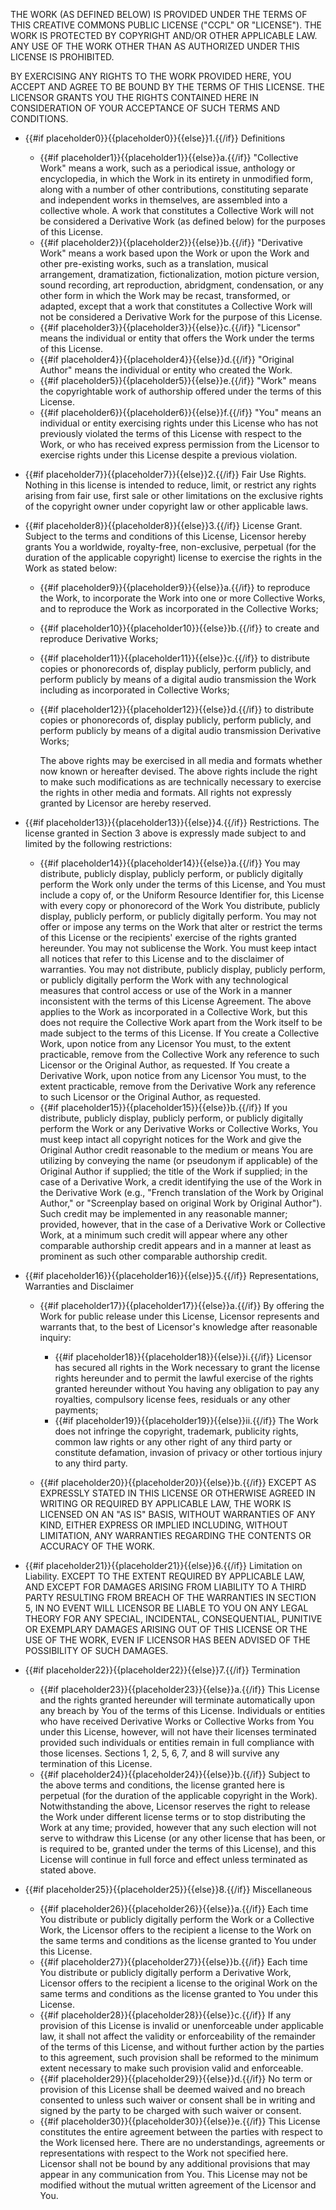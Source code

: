 THE WORK (AS DEFINED BELOW) IS PROVIDED UNDER THE TERMS OF THIS CREATIVE COMMONS PUBLIC LICENSE (&quot;CCPL&quot; OR &quot;LICENSE&quot;). THE WORK IS PROTECTED BY COPYRIGHT AND/OR OTHER APPLICABLE LAW. ANY USE OF THE WORK OTHER THAN AS AUTHORIZED UNDER THIS LICENSE IS PROHIBITED.

BY EXERCISING ANY RIGHTS TO THE WORK PROVIDED HERE, YOU ACCEPT AND AGREE TO BE BOUND BY THE TERMS OF THIS LICENSE. THE LICENSOR GRANTS YOU THE RIGHTS CONTAINED HERE IN CONSIDERATION OF YOUR ACCEPTANCE OF SUCH TERMS AND CONDITIONS.

* {{#if placeholder0}}{{placeholder0}}{{else}}1.{{/if}} Definitions
  * {{#if placeholder1}}{{placeholder1}}{{else}}a.{{/if}} &quot;Collective Work&quot; means a work, such as a periodical issue, anthology or encyclopedia, in which the Work in its entirety in unmodified form, along with a number of other contributions, constituting separate and independent works in themselves, are assembled into a collective whole. A work that constitutes a Collective Work will not be considered a Derivative Work (as defined below) for the purposes of this License.
  * {{#if placeholder2}}{{placeholder2}}{{else}}b.{{/if}} &quot;Derivative Work&quot; means a work based upon the Work or upon the Work and other pre-existing works, such as a translation, musical arrangement, dramatization, fictionalization, motion picture version, sound recording, art reproduction, abridgment, condensation, or any other form in which the Work may be recast, transformed, or adapted, except that a work that constitutes a Collective Work will not be considered a Derivative Work for the purpose of this License.
  * {{#if placeholder3}}{{placeholder3}}{{else}}c.{{/if}} &quot;Licensor&quot; means the individual or entity that offers the Work under the terms of this License.
  * {{#if placeholder4}}{{placeholder4}}{{else}}d.{{/if}} &quot;Original Author&quot; means the individual or entity who created the Work.
  * {{#if placeholder5}}{{placeholder5}}{{else}}e.{{/if}} &quot;Work&quot; means the copyrightable work of authorship offered under the terms of this License.
  * {{#if placeholder6}}{{placeholder6}}{{else}}f.{{/if}} &quot;You&quot; means an individual or entity exercising rights under this License who has not previously violated the terms of this License with respect to the Work, or who has received express permission from the Licensor to exercise rights under this License despite a previous violation.

* {{#if placeholder7}}{{placeholder7}}{{else}}2.{{/if}} Fair Use Rights. Nothing in this license is intended to reduce, limit, or restrict any rights arising from fair use, first sale or other limitations on the exclusive rights of the copyright owner under copyright law or other applicable laws.
* {{#if placeholder8}}{{placeholder8}}{{else}}3.{{/if}} License Grant. Subject to the terms and conditions of this License, Licensor hereby grants You a worldwide, royalty-free, non-exclusive, perpetual (for the duration of the applicable copyright) license to exercise the rights in the Work as stated below:
  * {{#if placeholder9}}{{placeholder9}}{{else}}a.{{/if}} to reproduce the Work, to incorporate the Work into one or more Collective Works, and to reproduce the Work as incorporated in the Collective Works;
  * {{#if placeholder10}}{{placeholder10}}{{else}}b.{{/if}} to create and reproduce Derivative Works;
  * {{#if placeholder11}}{{placeholder11}}{{else}}c.{{/if}} to distribute copies or phonorecords of, display publicly, perform publicly, and perform publicly by means of a digital audio transmission the Work including as incorporated in Collective Works;
  * {{#if placeholder12}}{{placeholder12}}{{else}}d.{{/if}} to distribute copies or phonorecords of, display publicly, perform publicly, and perform publicly by means of a digital audio transmission Derivative Works;

    The above rights may be exercised in all media and formats whether now known or hereafter devised. The above rights include the right to make such modifications as are technically necessary to exercise the rights in other media and formats. All rights not expressly granted by Licensor are hereby reserved.

* {{#if placeholder13}}{{placeholder13}}{{else}}4.{{/if}} Restrictions. The license granted in Section 3 above is expressly made subject to and limited by the following restrictions:
  * {{#if placeholder14}}{{placeholder14}}{{else}}a.{{/if}} You may distribute, publicly display, publicly perform, or publicly digitally perform the Work only under the terms of this License, and You must include a copy of, or the Uniform Resource Identifier for, this License with every copy or phonorecord of the Work You distribute, publicly display, publicly perform, or publicly digitally perform. You may not offer or impose any terms on the Work that alter or restrict the terms of this License or the recipients' exercise of the rights granted hereunder. You may not sublicense the Work. You must keep intact all notices that refer to this License and to the disclaimer of warranties. You may not distribute, publicly display, publicly perform, or publicly digitally perform the Work with any technological measures that control access or use of the Work in a manner inconsistent with the terms of this License Agreement. The above applies to the Work as incorporated in a Collective Work, but this does not require the Collective Work apart from the Work itself to be made subject to the terms of this License. If You create a Collective Work, upon notice from any Licensor You must, to the extent practicable, remove from the Collective Work any reference to such Licensor or the Original Author, as requested. If You create a Derivative Work, upon notice from any Licensor You must, to the extent practicable, remove from the Derivative Work any reference to such Licensor or the Original Author, as requested.
  * {{#if placeholder15}}{{placeholder15}}{{else}}b.{{/if}} If you distribute, publicly display, publicly perform, or publicly digitally perform the Work or any Derivative Works or Collective Works, You must keep intact all copyright notices for the Work and give the Original Author credit reasonable to the medium or means You are utilizing by conveying the name (or pseudonym if applicable) of the Original Author if supplied; the title of the Work if supplied; in the case of a Derivative Work, a credit identifying the use of the Work in the Derivative Work (e.g., &quot;French translation of the Work by Original Author,&quot; or &quot;Screenplay based on original Work by Original Author&quot;). Such credit may be implemented in any reasonable manner; provided, however, that in the case of a Derivative Work or Collective Work, at a minimum such credit will appear where any other comparable authorship credit appears and in a manner at least as prominent as such other comparable authorship credit.

* {{#if placeholder16}}{{placeholder16}}{{else}}5.{{/if}} Representations, Warranties and Disclaimer
  * {{#if placeholder17}}{{placeholder17}}{{else}}a.{{/if}} By offering the Work for public release under this License, Licensor represents and warrants that, to the best of Licensor's knowledge after reasonable inquiry:
    * {{#if placeholder18}}{{placeholder18}}{{else}}i.{{/if}} Licensor has secured all rights in the Work necessary to grant the license rights hereunder and to permit the lawful exercise of the rights granted hereunder without You having any obligation to pay any royalties, compulsory license fees, residuals or any other payments;
    * {{#if placeholder19}}{{placeholder19}}{{else}}ii.{{/if}} The Work does not infringe the copyright, trademark, publicity rights, common law rights or any other right of any third party or constitute defamation, invasion of privacy or other tortious injury to any third party.

  * {{#if placeholder20}}{{placeholder20}}{{else}}b.{{/if}} EXCEPT AS EXPRESSLY STATED IN THIS LICENSE OR OTHERWISE AGREED IN WRITING OR REQUIRED BY APPLICABLE LAW, THE WORK IS LICENSED ON AN &quot;AS IS&quot; BASIS, WITHOUT WARRANTIES OF ANY KIND, EITHER EXPRESS OR IMPLIED INCLUDING, WITHOUT LIMITATION, ANY WARRANTIES REGARDING THE CONTENTS OR ACCURACY OF THE WORK.

* {{#if placeholder21}}{{placeholder21}}{{else}}6.{{/if}} Limitation on Liability. EXCEPT TO THE EXTENT REQUIRED BY APPLICABLE LAW, AND EXCEPT FOR DAMAGES ARISING FROM LIABILITY TO A THIRD PARTY RESULTING FROM BREACH OF THE WARRANTIES IN SECTION 5, IN NO EVENT WILL LICENSOR BE LIABLE TO YOU ON ANY LEGAL THEORY FOR ANY SPECIAL, INCIDENTAL, CONSEQUENTIAL, PUNITIVE OR EXEMPLARY DAMAGES ARISING OUT OF THIS LICENSE OR THE USE OF THE WORK, EVEN IF LICENSOR HAS BEEN ADVISED OF THE POSSIBILITY OF SUCH DAMAGES.
* {{#if placeholder22}}{{placeholder22}}{{else}}7.{{/if}} Termination
  * {{#if placeholder23}}{{placeholder23}}{{else}}a.{{/if}} This License and the rights granted hereunder will terminate automatically upon any breach by You of the terms of this License. Individuals or entities who have received Derivative Works or Collective Works from You under this License, however, will not have their licenses terminated provided such individuals or entities remain in full compliance with those licenses. Sections 1, 2, 5, 6, 7, and 8 will survive any termination of this License.
  * {{#if placeholder24}}{{placeholder24}}{{else}}b.{{/if}} Subject to the above terms and conditions, the license granted here is perpetual (for the duration of the applicable copyright in the Work). Notwithstanding the above, Licensor reserves the right to release the Work under different license terms or to stop distributing the Work at any time; provided, however that any such election will not serve to withdraw this License (or any other license that has been, or is required to be, granted under the terms of this License), and this License will continue in full force and effect unless terminated as stated above.

* {{#if placeholder25}}{{placeholder25}}{{else}}8.{{/if}} Miscellaneous
  * {{#if placeholder26}}{{placeholder26}}{{else}}a.{{/if}} Each time You distribute or publicly digitally perform the Work or a Collective Work, the Licensor offers to the recipient a license to the Work on the same terms and conditions as the license granted to You under this License.
  * {{#if placeholder27}}{{placeholder27}}{{else}}b.{{/if}} Each time You distribute or publicly digitally perform a Derivative Work, Licensor offers to the recipient a license to the original Work on the same terms and conditions as the license granted to You under this License.
  * {{#if placeholder28}}{{placeholder28}}{{else}}c.{{/if}} If any provision of this License is invalid or unenforceable under applicable law, it shall not affect the validity or enforceability of the remainder of the terms of this License, and without further action by the parties to this agreement, such provision shall be reformed to the minimum extent necessary to make such provision valid and enforceable.
  * {{#if placeholder29}}{{placeholder29}}{{else}}d.{{/if}} No term or provision of this License shall be deemed waived and no breach consented to unless such waiver or consent shall be in writing and signed by the party to be charged with such waiver or consent.
  * {{#if placeholder30}}{{placeholder30}}{{else}}e.{{/if}} This License constitutes the entire agreement between the parties with respect to the Work licensed here. There are no understandings, agreements or representations with respect to the Work not specified here. Licensor shall not be bound by any additional provisions that may appear in any communication from You. This License may not be modified without the mutual written agreement of the Licensor and You.
